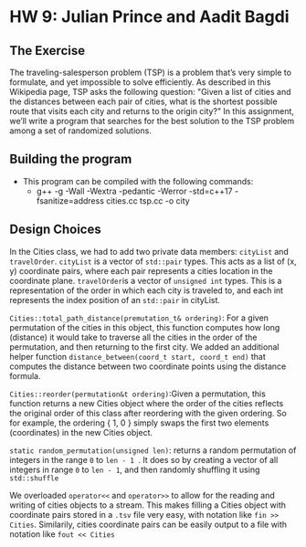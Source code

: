# HW 9: Julian Prince and Aadit Bagdi

## The Exercise      
The traveling-salesperson problem (TSP) is a problem that’s very simple to formulate, and yet impossible to solve efficiently. As described in this Wikipedia page, TSP asks the following question: "Given a list of cities and the distances between each pair of cities, what is the shortest possible route that visits each city and returns to the origin city?" In this assignment, we’ll write a program that searches for the best solution to the TSP problem among a set of randomized solutions.

## Building the program
* This program can be compiled with the following commands:
    * g++ -g -Wall -Wextra -pedantic -Werror -std=c++17 -fsanitize=address cities.cc tsp.cc -o city


## Design Choices
In the Cities class, we had to add two private data members: ```cityList``` and ```travelOrder```.
```cityList``` is a vector of ```std::pair``` types. This acts as a list of (x, y) coordinate pairs, where each pair represents a cities location in the coordinate plane. 
```travelOrder```is a vector of ```unsigned int``` types. This is a representation of the order in which each city is traveled to, and each int represents the index position of an ```std::pair``` in cityList.

```Cities::total_path_distance(premutation_t& ordering)```: For a given permutation of the cities in this object, this function computes how long (distance) it would take to traverse all the cities in the order of the permutation, and then returning to the first city. We added an additional helper function ```distance_between(coord_t start, coord_t end)``` that computes the distance between two coordinate points using the distance formula. 

```Cities::reorder(permutation&t ordering)```:Given a permutation, this function returns a new Cities object where the order of the cities reflects the original order of this class after reordering with the given ordering. So for example, the ordering { 1, 0 } simply swaps the first two elements (coordinates) in the new Cities object.

```static random_permutation(unsigned len)```: returns a random permutation of integers in the range ```0``` to ```len - 1 ```. It does so by creating a vector of all integers in range ```0``` to ```len - 1```, and then randomly shuffling it using ```std::shuffle```

We overloaded ```operator<<``` and ```operator>>``` to allow for the reading and writing of cities objects to a stream. This makes filling a Cities object with coordinate pairs stored in a ```.tsv``` file very easy, with notation like ```fin >> Cities```. Similarily, cities coordinate pairs can be easily output to a file with notation like ```fout << Cities```



```

```